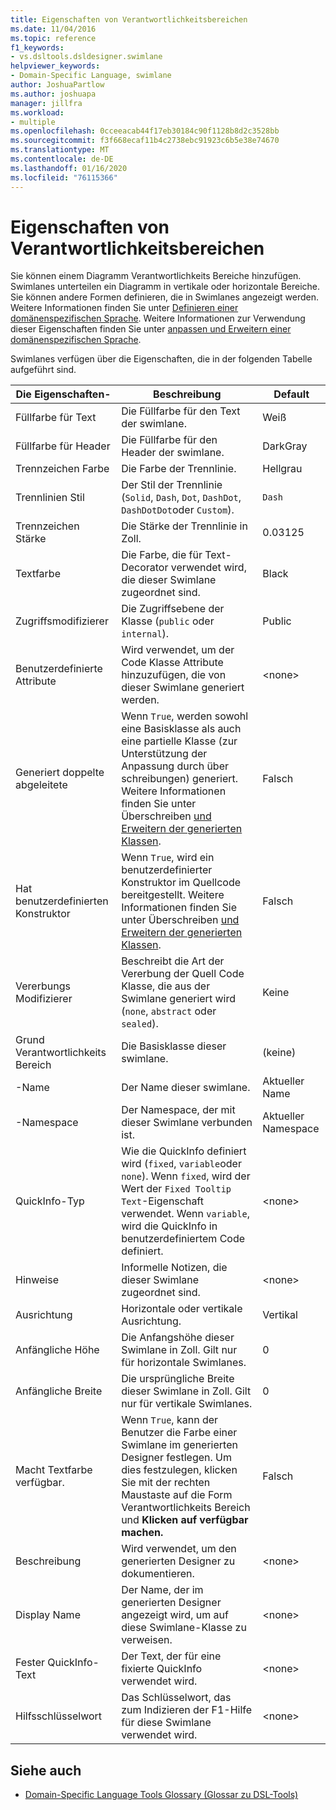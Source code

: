 ```yaml
---
title: Eigenschaften von Verantwortlichkeitsbereichen
ms.date: 11/04/2016
ms.topic: reference
f1_keywords:
- vs.dsltools.dsldesigner.swimlane
helpviewer_keywords:
- Domain-Specific Language, swimlane
author: JoshuaPartlow
ms.author: joshuapa
manager: jillfra
ms.workload:
- multiple
ms.openlocfilehash: 0cceeacab44f17eb30184c90f1128b8d2c3528bb
ms.sourcegitcommit: f3f668ecaf11b4c2738ebc91923c6b5e38e74670
ms.translationtype: MT
ms.contentlocale: de-DE
ms.lasthandoff: 01/16/2020
ms.locfileid: "76115366"
---
```

# <a name="properties-of-swimlanes"></a>Eigenschaften von Verantwortlichkeitsbereichen
Sie können einem Diagramm Verantwortlichkeits Bereiche hinzufügen. Swimlanes unterteilen ein Diagramm in vertikale oder horizontale Bereiche. Sie können andere Formen definieren, die in Swimlanes angezeigt werden. Weitere Informationen finden Sie unter [Definieren einer domänenspezifischen Sprache](../modeling/how-to-define-a-domain-specific-language.md). Weitere Informationen zur Verwendung dieser Eigenschaften finden Sie unter [anpassen und Erweitern einer domänenspezifischen Sprache](../modeling/customizing-and-extending-a-domain-specific-language.md).

 Swimlanes verfügen über die Eigenschaften, die in der folgenden Tabelle aufgeführt sind.

|Die Eigenschaften-|Beschreibung|Default|
|-|-|-|
|Füllfarbe für Text|Die Füllfarbe für den Text der swimlane.|Weiß|
|Füllfarbe für Header|Die Füllfarbe für den Header der swimlane.|DarkGray|
|Trennzeichen Farbe|Die Farbe der Trennlinie.|Hellgrau|
|Trennlinien Stil|Der Stil der Trennlinie (`Solid`, `Dash`, `Dot`, `DashDot`, `DashDotDot`oder `Custom`).|`Dash`|
|Trennzeichen Stärke|Die Stärke der Trennlinie in Zoll.|0.03125|
|Textfarbe|Die Farbe, die für Text-Decorator verwendet wird, die dieser Swimlane zugeordnet sind.|Black|
|Zugriffsmodifizierer|Die Zugriffsebene der Klasse (`public` oder `internal`).|Public|
|Benutzerdefinierte Attribute|Wird verwendet, um der Code Klasse Attribute hinzuzufügen, die von dieser Swimlane generiert werden.|\<none>|
|Generiert doppelte abgeleitete|Wenn `True`, werden sowohl eine Basisklasse als auch eine partielle Klasse (zur Unterstützung der Anpassung durch über schreibungen) generiert. Weitere Informationen finden Sie unter Überschreiben [und Erweitern der generierten Klassen](../modeling/overriding-and-extending-the-generated-classes.md).|Falsch|
|Hat benutzerdefinierten Konstruktor|Wenn `True`, wird ein benutzerdefinierter Konstruktor im Quellcode bereitgestellt. Weitere Informationen finden Sie unter Überschreiben [und Erweitern der generierten Klassen](../modeling/overriding-and-extending-the-generated-classes.md).|Falsch|
|Vererbungs Modifizierer|Beschreibt die Art der Vererbung der Quell Code Klasse, die aus der Swimlane generiert wird (`none`, `abstract` oder `sealed`).|Keine|
|Grund Verantwortlichkeits Bereich|Die Basisklasse dieser swimlane.|(keine)|
|-Name|Der Name dieser swimlane.|Aktueller Name|
|-Namespace|Der Namespace, der mit dieser Swimlane verbunden ist.|Aktueller Namespace|
|QuickInfo-Typ|Wie die QuickInfo definiert wird (`fixed`, `variable`oder `none`). Wenn `fixed`, wird der Wert der `Fixed Tooltip Text`-Eigenschaft verwendet. Wenn `variable`, wird die QuickInfo in benutzerdefiniertem Code definiert.|\<none>|
|Hinweise|Informelle Notizen, die dieser Swimlane zugeordnet sind.|\<none>|
|Ausrichtung|Horizontale oder vertikale Ausrichtung.|Vertikal|
|Anfängliche Höhe|Die Anfangshöhe dieser Swimlane in Zoll. Gilt nur für horizontale Swimlanes.|0|
|Anfängliche Breite|Die ursprüngliche Breite dieser Swimlane in Zoll. Gilt nur für vertikale Swimlanes.|0|
|Macht Textfarbe verfügbar.|Wenn `True`, kann der Benutzer die Farbe einer Swimlane im generierten Designer festlegen. Um dies festzulegen, klicken Sie mit der rechten Maustaste auf die Form Verantwortlichkeits Bereich und **Klicken auf verfügbar machen.**|Falsch|
|Beschreibung|Wird verwendet, um den generierten Designer zu dokumentieren.|\<none>|
|Display Name|Der Name, der im generierten Designer angezeigt wird, um auf diese Swimlane-Klasse zu verweisen.|\<none>|
|Fester QuickInfo-Text|Der Text, der für eine fixierte QuickInfo verwendet wird.|\<none>|
|Hilfsschlüsselwort|Das Schlüsselwort, das zum Indizieren der F1-Hilfe für diese Swimlane verwendet wird.|\<none>|

## <a name="see-also"></a>Siehe auch

- [Domain-Specific Language Tools Glossary (Glossar zu DSL-Tools)](https://msdn.microsoft.com/ca5e84cb-a315-465c-be24-76aa3df276aa)
